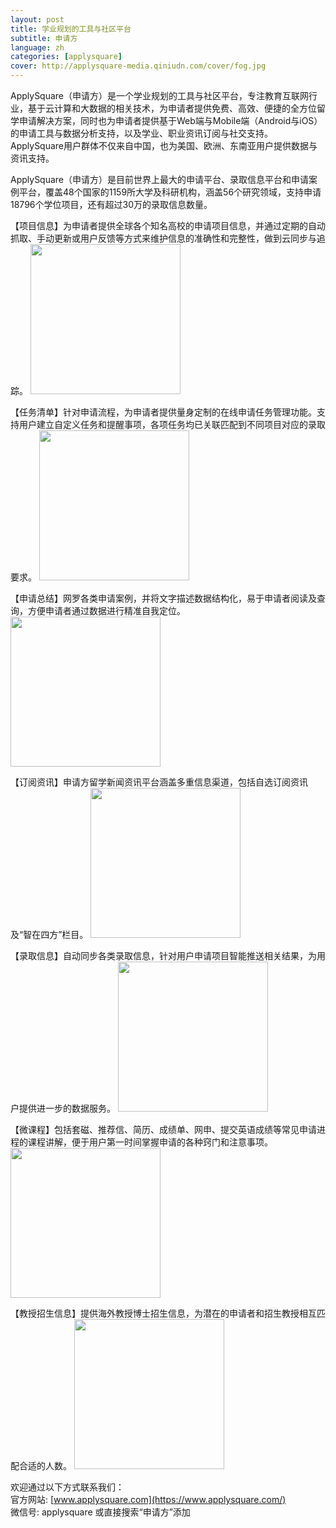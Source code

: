 ```yaml
---
layout: post
title: 学业规划的工具与社区平台
subtitle: 申请方
language: zh
categories: [applysquare]
cover: http://applysquare-media.qiniudn.com/cover/fog.jpg
---
```


ApplySquare（申请方）是一个学业规划的工具与社区平台，专注教育互联网行业，基于云计算和大数据的相关技术，为申请者提供免费、高效、便捷的全方位留学申请解决方案，同时也为申请者提供基于Web端与Mobile端（Android与iOS）的申请工具与数据分析支持，以及学业、职业资讯订阅与社交支持。ApplySquare用户群体不仅来自中国，也为美国、欧洲、东南亚用户提供数据与资讯支持。

ApplySquare（申请方）是目前世界上最大的申请平台、录取信息平台和申请案例平台，覆盖48个国家的1159所大学及科研机构，涵盖56个研究领域，支持申请18796个学位项目，还有超过30万的录取信息数量。

【项目信息】为申请者提供全球各个知名高校的申请项目信息，并通过定期的自动抓取、手动更新或用户反馈等方式来维护信息的准确性和完整性，做到云同步与追踪。
<img src="http://applysquare-media.qiniudn.com/2014/11/tool/program.jpg" width="240px" height="auto" />

【任务清单】针对申请流程，为申请者提供量身定制的在线申请任务管理功能。支持用户建立自定义任务和提醒事项，各项任务均已关联匹配到不同项目对应的录取要求。
<img src="http://applysquare-media.qiniudn.com/2014/11/tool/checklist.jpg" width="240px" height="auto" />

【申请总结】网罗各类申请案例，并将文字描述数据结构化，易于申请者阅读及查询，方便申请者通过数据进行精准自我定位。
<img src="http://applysquare-media.qiniudn.com/2014/11/tool/case.jpg" width="240px" height="auto" />

【订阅资讯】申请方留学新闻资讯平台涵盖多重信息渠道，包括自选订阅资讯及“智在四方”栏目。
<img src="http://applysquare-media.qiniudn.com/2014/11/tool/news.jpg" width="240px" height="auto" />

【录取信息】自动同步各类录取信息，针对用户申请项目智能推送相关结果，为用户提供进一步的数据服务。
<img src="http://applysquare-media.qiniudn.com/2014/11/tool/offer.jpg" width="240px" height="auto" />

【微课程】包括套磁、推荐信、简历、成绩单、网申、提交英语成绩等常见申请进程的课程讲解，便于用户第一时间掌握申请的各种窍门和注意事项。
<img src="http://applysquare-media.qiniudn.com/2014/11/tool/tutorial.jpg" width="240px" height="auto" />

【教授招生信息】提供海外教授博士招生信息，为潜在的申请者和招生教授相互匹配合适的人数。
<img src="http://applysquare-media.qiniudn.com/2014/11/tool/professor.png" width="240px" height="auto" />

欢迎通过以下方式联系我们：<br />
官方网站: [www.applysquare.com](https://www.applysquare.com/)<br />
微信号: applysquare 或直接搜索“申请方”添加

